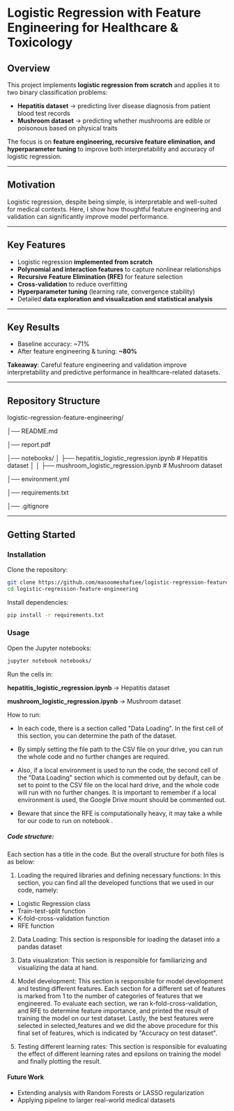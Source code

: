 
# Logistic Regression with Feature Engineering for Healthcare & Toxicology

## Overview
This project implements **logistic regression from scratch** and applies it to two binary classification problems:  
- **Hepatitis dataset** → predicting liver disease diagnosis from patient blood test records  
- **Mushroom dataset** → predicting whether mushrooms are edible or poisonous based on physical traits  

The focus is on **feature engineering, recursive feature elimination, and hyperparameter tuning** to improve both interpretability and accuracy of logistic regression.

---

## Motivation
Logistic regression, despite being simple, is interpretable and well-suited for medical contexts.  Here, I show how thoughtful feature engineering and validation can significantly improve model performance.

---

## Key Features
- Logistic regression **implemented from scratch**  
- **Polynomial and interaction features** to capture nonlinear relationships  
- **Recursive Feature Elimination (RFE)** for feature selection  
- **Cross-validation** to reduce overfitting  
- **Hyperparameter tuning** (learning rate, convergence stability)  
- Detailed **data exploration and visualization and statistical analysis**

---

## Key Results
  - Baseline accuracy: ~71%  
  - After feature engineering & tuning: **~80%**  

**Takeaway**: Careful feature engineering and validation improve interpretability and predictive performance in healthcare-related datasets.

---

## Repository Structure
logistic-regression-feature-engineering/

│── README.md

│── report.pdf

│── notebooks/
│    ├── hepatitis_logistic_regression.ipynb   # Hepatitis dataset
│
│    ├── mushroom_logistic_regression.ipynb   # Mushroom dataset

│── environment.yml                        

│── requirements.txt

│── .gitignore


---

## Getting Started

### Installation
Clone the repository:
```bash
git clone https://github.com/masoomeshafiee/logistic-regression-feature-engineering.git
cd logistic-regression-feature-engineering
```
Install dependencies:
```bash
pip install -r requirements.txt
```

### Usage
Open the Jupyter notebooks:
```bash
jupyter notebook notebooks/
```
Run the cells in:

**hepatitis_logistic_regression.ipynb** → Hepatitis dataset

**mushroom_logistic_regression.ipynb** → Mushroom dataset

How to run:

- In each code, there is a section called "Data Loading". In the first cell of this section, you can determine the path of the dataset. 

- By simply setting the file path to the CSV file on your drive, you can run the whole code and no further changes are required. 

- Also, if a local environment is used to run the code, the second cell of the "Data Loading" section which is commented out by default, 
can be set to point to the CSV file on the local hard drive, and the whole code will run with no further changes. It is important to remember if a local environment is used, the Google Drive mount should be commented out.


- Beware that since the RFE is computationally heavy, it may take a while for our code to run on notebook . 

##### Code structure:

Each section has a title in the code. But the overall structure for both files is as below:
1. Loading the required libraries and defining necessary functions:
In this section, you can find all the developed functions that we used in our code, namely:
- Logistic Regression class
- Train-test-split function
- K-fold-cross-validation function
- RFE function

2. Data Loading:
This section is responsible for loading the dataset into a pandas dataset

3. Data visualization:
This section is responsible for familiarizing and visualizing the data at hand.

4. Model development:
This section is responsible for model development and testing different features. Each section for a different set of features is marked from 1 to the number of categories of features that we engineered. 
To evaluate each section, we ran k-fold-cross-validation, and RFE to determine feature importance, and printed the result of training the model on our test dataset.
Lastly, the best features were selected in selected_features and we did the above procedure for this final set of features, which is indicated by "Accuracy on test dataset".

5. Testing different learning rates:
This section is responsible for evaluating the effect of different learning rates and epsilons on training the model and finally plotting the result.


#### Future Work

- Extending analysis with Random Forests or LASSO regularization
- Applying pipeline to larger real-world medical datasets



